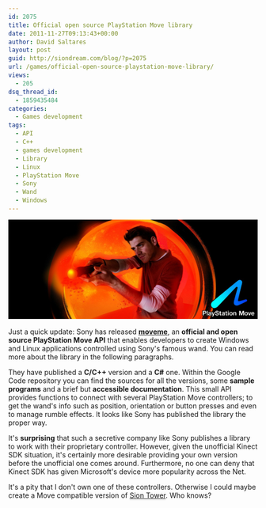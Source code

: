```yaml
---
id: 2075
title: Official open source PlayStation Move library
date: 2011-11-27T09:13:43+00:00
author: David Saltares
layout: post
guid: http://siondream.com/blog/?p=2075
url: /games/official-open-source-playstation-move-library/
views:
  - 205
dsq_thread_id:
  - 1859435484
categories:
  - Games development
tags:
  - API
  - C++
  - games development
  - Library
  - Linux
  - PlayStation Move
  - Sony
  - Wand
  - Windows
---
```


![playstationmove.jpg](/img/wp/playstationmove.jpg)

Just a quick update: Sony has released **[moveme](http://code.google.com/p/moveme)**, an **official and open source PlayStation Move API** that enables developers to create Windows and Linux applications controlled using Sony's famous wand. You can read more about the library in the following paragraphs.

They have published a **C/C++** version and a **C#** one. Within the Google Code repository you can find the sources for all the versions, some **sample programs** and a brief but **accessible documentation**. This small API provides functions to connect with several PlayStation Move controllers; to get the wand's info such as position, orientation or button presses and even to manage rumble effects. It looks like Sony has published the library the proper way.

It's **surprising** that such a secretive company like Sony publishes a library to work with their proprietary controller. However, given the unofficial Kinect SDK situation, it's certainly more desirable providing your own version before the unofficial one comes around. Furthermore, no one can deny that Kinect SDK has given Microsoft's device more popularity across the Net.

It's a pity that I don't own one of these controllers. Otherwise I could maybe create a Move compatible version of [Sion Tower](/games/sion-tower/ "Sion Tower"). Who knows?